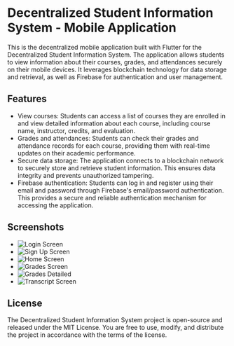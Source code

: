 # Decentralized Student Information System - Mobile Application

This is the decentralized mobile application built with Flutter for the Decentralized Student Information System. The application allows students to view information about their courses, grades, and attendances securely on their mobile devices. It leverages blockchain technology for data storage and retrieval, as well as Firebase for authentication and user management.

## Features

- View courses: Students can access a list of courses they are enrolled in and view detailed information about each course, including course name, instructor, credits, and evaluation.
- Grades and attendances: Students can check their grades and attendance records for each course, providing them with real-time updates on their academic performance.
- Secure data storage: The application connects to a blockchain network to securely store and retrieve student information. This ensures data integrity and prevents unauthorized tampering.
- Firebase authentication: Students can log in and register using their email and password through Firebase's email/password authentication. This provides a secure and reliable authentication mechanism for accessing the application.

## Screenshots
- ![Login Screen](screenshots/login_screen.png)
- ![Sign Up Screen](screenshots/signup_screen.png)
- ![Home Screen](screenshots/home_screen.png)
- ![Grades Screen](screenshots/grades.png)
- ![Grades Detailed](screenshots/grades_detailed.png)
- ![Transcript Screen](screenshots/transcript.png)   

## License

The Decentralized Student Information System project is open-source and released under the MIT License. You are free to use, modify, and distribute the project in accordance with the terms of the license.